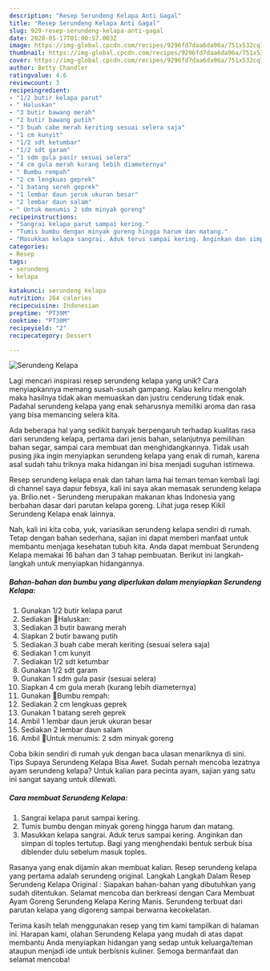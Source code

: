 ```yaml
---
description: "Resep Serundeng Kelapa Anti Gagal"
title: "Resep Serundeng Kelapa Anti Gagal"
slug: 929-resep-serundeng-kelapa-anti-gagal
date: 2020-05-17T01:00:57.003Z
image: https://img-global.cpcdn.com/recipes/9296fd7daa6da96a/751x532cq70/serundeng-kelapa-foto-resep-utama.jpg
thumbnail: https://img-global.cpcdn.com/recipes/9296fd7daa6da96a/751x532cq70/serundeng-kelapa-foto-resep-utama.jpg
cover: https://img-global.cpcdn.com/recipes/9296fd7daa6da96a/751x532cq70/serundeng-kelapa-foto-resep-utama.jpg
author: Betty Chandler
ratingvalue: 4.6
reviewcount: 3
recipeingredient:
- "1/2 butir kelapa parut"
- " Haluskan"
- "3 butir bawang merah"
- "2 butir bawang putih"
- "3 buah cabe merah keriting sesuai selera saja"
- "1 cm kunyit"
- "1/2 sdt ketumbar"
- "1/2 sdt garam"
- "1 sdm gula pasir sesuai selera"
- "4 cm gula merah kurang lebih diameternya"
- " Bumbu rempah"
- "2 cm lengkuas geprek"
- "1 batang sereh geprek"
- "1 lembar daun jeruk ukuran besar"
- "2 lembar daun salam"
- " Untuk menumis 2 sdm minyak goreng"
recipeinstructions:
- "Sangrai kelapa parut sampai kering."
- "Tumis bumbu dengan minyak goreng hingga harum dan matang."
- "Masukkan kelapa sangrai. Aduk terus sampai kering. Anginkan dan simpan di toples tertutup. Bagi yang menghendaki bentuk serbuk bisa diblender dulu sebelum masuk toples."
categories:
- Resep
tags:
- serundeng
- kelapa

katakunci: serundeng kelapa 
nutrition: 264 calories
recipecuisine: Indonesian
preptime: "PT39M"
cooktime: "PT30M"
recipeyield: "2"
recipecategory: Dessert

---
```



![Serundeng Kelapa](https://img-global.cpcdn.com/recipes/9296fd7daa6da96a/751x532cq70/serundeng-kelapa-foto-resep-utama.jpg)

Lagi mencari inspirasi resep serundeng kelapa yang unik? Cara menyiapkannya memang susah-susah gampang. Kalau keliru mengolah maka hasilnya tidak akan memuaskan dan justru cenderung tidak enak. Padahal serundeng kelapa yang enak seharusnya memiliki aroma dan rasa yang bisa memancing selera kita.

Ada beberapa hal yang sedikit banyak berpengaruh terhadap kualitas rasa dari serundeng kelapa, pertama dari jenis bahan, selanjutnya pemilihan bahan segar, sampai cara membuat dan menghidangkannya. Tidak usah pusing jika ingin menyiapkan serundeng kelapa yang enak di rumah, karena asal sudah tahu triknya maka hidangan ini bisa menjadi suguhan istimewa.

Resep serundeng kelapa enak dan tahan lama hai teman teman kembali lagi di channel saya dapur febsya, kali ini saya akan memasak serundeng kelapa ya. Brilio.net - Serundeng merupakan makanan khas Indonesia yang berbahan dasar dari parutan kelapa goreng. Lihat juga resep Kikil Serundeng Kelapa enak lainnya.


Nah, kali ini kita coba, yuk, variasikan serundeng kelapa sendiri di rumah. Tetap dengan bahan sederhana, sajian ini dapat memberi manfaat untuk membantu menjaga kesehatan tubuh kita. Anda dapat membuat Serundeng Kelapa memakai 16 bahan dan 3 tahap pembuatan. Berikut ini langkah-langkah untuk menyiapkan hidangannya.

<!--inarticleads1-->

##### Bahan-bahan dan bumbu yang diperlukan dalam menyiapkan Serundeng Kelapa:

1. Gunakan 1/2 butir kelapa parut
1. Sediakan  🌟Haluskan:
1. Sediakan 3 butir bawang merah
1. Siapkan 2 butir bawang putih
1. Sediakan 3 buah cabe merah keriting (sesuai selera saja)
1. Sediakan 1 cm kunyit
1. Sediakan 1/2 sdt ketumbar
1. Gunakan 1/2 sdt garam
1. Gunakan 1 sdm gula pasir (sesuai selera)
1. Siapkan 4 cm gula merah (kurang lebih diameternya)
1. Gunakan  🌟Bumbu rempah:
1. Sediakan 2 cm lengkuas geprek
1. Gunakan 1 batang sereh geprek
1. Ambil 1 lembar daun jeruk ukuran besar
1. Sediakan 2 lembar daun salam
1. Ambil  🌟Untuk menumis: 2 sdm minyak goreng


Coba bikin sendiri di rumah yuk dengan baca ulasan menariknya di sini. Tips Supaya Serundeng Kelapa Bisa Awet. Sudah pernah mencoba lezatnya ayam serundeng kelapa? Untuk kalian para pecinta ayam, sajian yang satu ini sangat sayang untuk dilewati. 

<!--inarticleads2-->

##### Cara membuat Serundeng Kelapa:

1. Sangrai kelapa parut sampai kering.
1. Tumis bumbu dengan minyak goreng hingga harum dan matang.
1. Masukkan kelapa sangrai. Aduk terus sampai kering. Anginkan dan simpan di toples tertutup. Bagi yang menghendaki bentuk serbuk bisa diblender dulu sebelum masuk toples.


Rasanya yang enak dijamin akan membuat kalian. Resep serundeng kelapa yang pertama adalah serundeng original. Langkah Langkah Dalam Resep Serundeng Kelapa Original : Siapakan bahan-bahan yang dibutuhkan yang sudah ditentukan. Selamat mencoba dan berkreasi dengan Cara Membuat Ayam Goreng Serundeng Kelapa Kering Manis. Serundeng terbuat dari parutan kelapa yang digoreng sampai berwarna kecokelatan. 

Terima kasih telah menggunakan resep yang tim kami tampilkan di halaman ini. Harapan kami, olahan Serundeng Kelapa yang mudah di atas dapat membantu Anda menyiapkan hidangan yang sedap untuk keluarga/teman ataupun menjadi ide untuk berbisnis kuliner. Semoga bermanfaat dan selamat mencoba!
